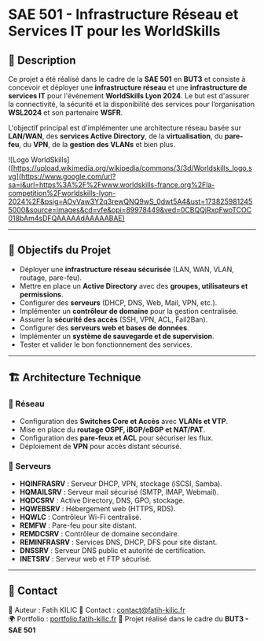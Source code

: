 # SAE 501 - Infrastructure Réseau et Services IT pour les WorldSkills

## 📖 Description

Ce projet a été réalisé dans le cadre de la **SAE 501** en **BUT3** et consiste à concevoir et déployer une **infrastructure réseau** et une **infrastructure de services IT** pour l'événement **WorldSkills Lyon 2024**. Le but est d'assurer la connectivité, la sécurité et la disponibilité des services pour l’organisation **WSL2024** et son partenaire **WSFR**.

L'objectif principal est d'implémenter une architecture réseau basée sur **LAN/WAN**, des **services Active Directory**, de la **virtualisation**, du **pare-feu**, du **VPN**, de la **gestion des VLANs** et bien plus.

![Logo WorldSkills]([https://upload.wikimedia.org/wikipedia/commons/3/3d/Worldskills_logo.svg](https://www.google.com/url?sa=i&url=https%3A%2F%2Fwww.worldskills-france.org%2Fla-competition%2Fworldskills-lyon-2024%2F&psig=AOvVaw3Y2q3rewQNQ9wS_0dwt5A4&ust=1738259812455000&source=images&cd=vfe&opi=89978449&ved=0CBQQjRxqFwoTCOC018bAm4sDFQAAAAAdAAAAABAE)

---

## 🚀 Objectifs du Projet

- Déployer une **infrastructure réseau sécurisée** (LAN, WAN, VLAN, routage, pare-feu).
- Mettre en place un **Active Directory** avec des **groupes, utilisateurs et permissions**.
- Configurer des **serveurs** (DHCP, DNS, Web, Mail, VPN, etc.).
- Implémenter un **contrôleur de domaine** pour la gestion centralisée.
- Assurer la **sécurité des accès** (SSH, VPN, ACL, Fail2Ban).
- Configurer des **serveurs web et bases de données**.
- Implémenter un **système de sauvegarde et de supervision**.
- Tester et valider le bon fonctionnement des services.

---

## 🏗️ Architecture Technique

### 🔹 Réseau

- Configuration des **Switches Core et Accès** avec **VLANs et VTP**.
- Mise en place du **routage OSPF, iBGP/eBGP et NAT/PAT**.
- Configuration des **pare-feux et ACL** pour sécuriser les flux.
- Déploiement de **VPN** pour accès distant sécurisé.

### 🔹 Serveurs

- **HQINFRASRV** : Serveur DHCP, VPN, stockage (iSCSI, Samba).
- **HQMAILSRV** : Serveur mail sécurisé (SMTP, IMAP, Webmail).
- **HQDCSRV** : Active Directory, DNS, GPO, stockage.
- **HQWEBSRV** : Hébergement web (HTTPS, RDS).
- **HQWLC** : Contrôleur Wi-Fi centralisé.
- **REMFW** : Pare-feu pour site distant.
- **REMDCSRV** : Contrôleur de domaine secondaire.
- **REMINFRASRV** : Services DNS, DHCP, DFS pour site distant.
- **DNSSRV** : Serveur DNS public et autorité de certification.
- **INETSRV** : Serveur web et FTP sécurisé.


---

## 📢 Contact

📝 Auteur : Fatih KILIC
📧 Contact : [contact@fatih-kilic.fr](mailto:contact@fatih-kilic.fr)  
🌍 Portfolio : [portfolio.fatih-kilic.fr](portfolio.fatih-kilic.fr)
📌 Projet réalisé dans le cadre du **BUT3 - SAE 501**
